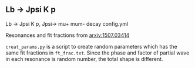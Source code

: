 ## Lb -> Jpsi K p

Lb -> Jpsi K p, Jpsi-> mu+ mum- decay config.yml

Resonances and fit fractions from [arxiv:1507.03414](https://arxiv.org/pdf/1507.03414.pdf)

`creat_params.py` is a script to create random parameters which has the same fit fractions in `ft_frac.txt`. Since the phase and factor of partial wave in each resonance is random number, the total shape is different.
